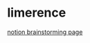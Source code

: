 # limerence

[notion brainstorming page](https://samheckle.notion.site/Limerence-Web-Piece-ce2ddbb170624b52a603bd7b23f5cddb)  
